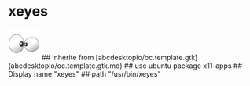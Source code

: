 # xeyes
<img src='icons/xeyes.svg' height='64px' width='64px'>
## inherite from
[abcdesktopio/oc.template.gtk](abcdesktopio/oc.template.gtk.md)
## use ubuntu package
x11-apps
## Display name
"xeyes"
## path
"/usr/bin/xeyes"
